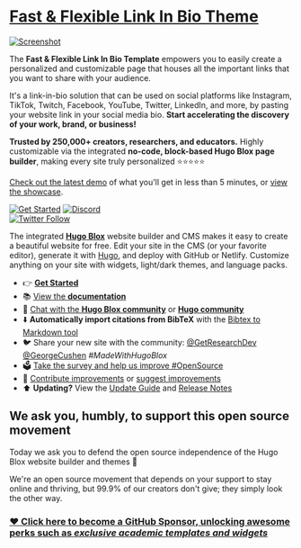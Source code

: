 # [Fast & Flexible Link In Bio Theme](https://github.com/HugoBlox/theme-link-in-bio)

[![Screenshot](./.github/preview.webp)](https://hugoblox.com/templates/)

The **Fast & Flexible Link In Bio Template** empowers you to easily create a personalized and customizable page that houses all the important links that you want to share with your audience.

It's a link-in-bio solution that can be used on social platforms like Instagram, TikTok, Twitch, Facebook, YouTube, Twitter, LinkedIn, and more, by pasting your website link in your social media bio. **Start accelerating the discovery of your work, brand, or business!**

️**Trusted by 250,000+ creators, researchers, and educators.** Highly customizable via the integrated **no-code, block-based Hugo Blox page builder**, making every site truly personalized ⭐⭐⭐⭐⭐

[Check out the latest demo](https://link-in-bio-theme.netlify.app) of what you'll get in less than 5 minutes, or [view the showcase](https://hugoblox.com/creators/).

[![Get Started](https://img.shields.io/badge/-Get%20started-ff4655?style=for-the-badge)](https://hugoblox.com/templates/)
[![Discord](https://img.shields.io/discord/722225264733716590?style=for-the-badge)](https://discord.com/channels/722225264733716590/742892432458252370/742895548159492138)  
[![Twitter Follow](https://img.shields.io/twitter/follow/GetResearchDev?label=Follow%20on%20Twitter)](https://twitter.com/GetResearchDev)

The integrated [**Hugo Blox**](https://hugoblox.com) website builder and CMS makes it easy to create a beautiful website for free. Edit your site in the CMS (or your favorite editor), generate it with [Hugo](https://github.com/gohugoio/hugo), and deploy with GitHub or Netlify. Customize anything on your site with widgets, light/dark themes, and language packs.

- 👉 [**Get Started**](https://hugoblox.com/templates/)
- 📚 [View the **documentation**](https://docs.hugoblox.com/)
- 💬 [Chat with the **Hugo Blox community**](https://discord.gg/z8wNYzb) or [**Hugo community**](https://discourse.gohugo.io)
- ⬇️ **Automatically import citations from BibTeX** with the [Bibtex to Markdown tool](https://github.com/GetRD/academic-file-converter)
- 🐦 Share your new site with the community: [@GetResearchDev](https://twitter.com/GetResearchDev) [@GeorgeCushen](https://twitter.com/GeorgeCushen) _#MadeWithHugoBlox_
- 🗳 [Take the survey and help us improve #OpenSource](https://forms.gle/NioD9VhUg7PNmdCAA)
- 🚀 [Contribute improvements](https://github.com/cdonau/hugo-blox-builder/blob/main/CONTRIBUTING.md) or [suggest improvements](https://github.com/cdonau/hugo-blox-builder/issues)
- ⬆️ **Updating?** View the [Update Guide](https://docs.hugoblox.com/) and [Release Notes](https://github.com/cdonau/hugo-blox-builder/releases)

## We ask you, humbly, to support this open source movement

Today we ask you to defend the open source independence of the Hugo Blox website builder and themes 🐧

We're an open source movement that depends on your support to stay online and thriving, but 99.9% of our creators don't give; they simply look the other way.

### [❤️ Click here to become a GitHub Sponsor, unlocking awesome perks such as _exclusive academic templates and widgets_](https://hugoblox.com/sponsor/)

